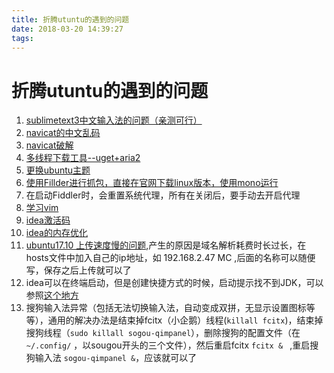 ```yaml
---
title: 折腾utuntu的遇到的问题
date: 2018-03-20 14:39:27
tags:
---
```

# 折腾utuntu的遇到的问题
<!-- more -->
1. [sublimetext3中文输入法的问题（亲测可行）](http://blog.csdn.net/XiaoshaXs/article/details/51969055)
1. [navicat的中文乱码](http://blog.csdn.net/u010856630/article/details/52575581)
1. [navicat破解](http://blog.csdn.net/superit401/article/details/78110079)
1. [多线程下载工具--uget+aria2](http://burner1024.blog.163.com/blog/static/17447800420126191858424/)
1. [更换ubuntu主题](https://www.linuxprobe.com/ubuntu-16-04-lts-arc-gtk.html)
1. [使用Fillder进行抓包，直接在官网下载linux版本，使用mono运行](https://www.telerik.com/download/fiddler)
1. 在启动Fiddler时，会重置系统代理，所有在关闭后，要手动去开启代理
1. [学习vim](https://github.com/dofy/learn-vim)
1. [idea激活码](http://idea.lanyus.com/)
1. [idea的内存优化](http://blog.csdn.net/a491857321/article/details/72829205)
1. [ubuntu17.10 上传速度慢的问题](http://blog.csdn.net/u010934417/article/details/75043166),产生的原因是域名解析耗费时长过长，在hosts文件中加入自己的ip地址，如 192.168.2.47 MC ,后面的名称可以随便写，保存之后上传就可以了
1. idea可以在终端启动，但是创建快捷方式的时候，启动提示找不到JDK，可以参照[这个地方](https://www.zhihu.com/question/38162314?sort=created)
1. 搜狗输入法异常（包括无法切换输入法，自动变成双拼，无显示设置图标等等），通用的解决办法是结束掉fcitx（小企鹅）线程(`killall fcitx`)，结束掉搜狗线程（`sudo killall sogou-qimpanel`），删除搜狗的配置文件（在 `~/.config/` ，以sougou开头的三个文件），然后重启fcitx `fcitx & ` ,重启搜狗输入法 `sogou-qimpanel &`，应该就可以了